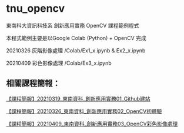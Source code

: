 # tnu_opencv
東南科大資訊科技系 創新應用實務 OpenCV 課程範例程式

本程式範例主要是以Google Colab (Python) + OpenCV 完成

20210326 灰階影像處理  /Colab/Ex1_x.ipynb & Ex2_x.ipynb 

20210409 彩色影像處理  /Colab/Ex3_x.ipynb

## 相關課程簡報：

[【課程簡報】20210319_東南資科_創新應用實務01_Github建站](http://omnixri.blogspot.com/2021/03/2021031901github.html)

[【課程簡報】20210326_東南資科_創新應用實務02_OpenCV初體驗](http://omnixri.blogspot.com/2021/03/2021032602opencv.html)

[【課程簡報】20210409_東南資科_創新應用實務03_OpenCV彩色影像處理](https://omnixri.blogspot.com/2021/04/2021040903opencv.html)
